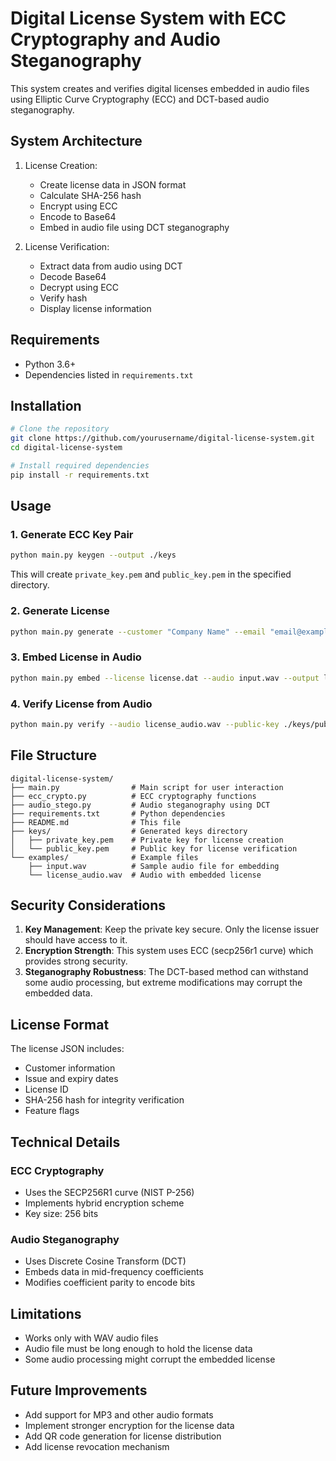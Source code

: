 # Digital License System with ECC Cryptography and Audio Steganography

This system creates and verifies digital licenses embedded in audio files using Elliptic Curve Cryptography (ECC) and DCT-based audio steganography.

## System Architecture

1. License Creation:
   - Create license data in JSON format
   - Calculate SHA-256 hash
   - Encrypt using ECC
   - Encode to Base64
   - Embed in audio file using DCT steganography

2. License Verification:
   - Extract data from audio using DCT
   - Decode Base64
   - Decrypt using ECC
   - Verify hash
   - Display license information

## Requirements

- Python 3.6+
- Dependencies listed in `requirements.txt`

## Installation

```bash
# Clone the repository
git clone https://github.com/yourusername/digital-license-system.git
cd digital-license-system

# Install required dependencies
pip install -r requirements.txt
```

## Usage

### 1. Generate ECC Key Pair

```bash
python main.py keygen --output ./keys
```

This will create `private_key.pem` and `public_key.pem` in the specified directory.

### 2. Generate License

```bash
python main.py generate --customer "Company Name" --email "email@example.com" --private-key ./keys/private_key.pem --output license.dat --days 365
```

### 3. Embed License in Audio

```bash
python main.py embed --license license.dat --audio input.wav --output license_audio.wav
```

### 4. Verify License from Audio

```bash
python main.py verify --audio license_audio.wav --public-key ./keys/public_key.pem
```

## File Structure

```
digital-license-system/
├── main.py                # Main script for user interaction
├── ecc_crypto.py          # ECC cryptography functions
├── audio_stego.py         # Audio steganography using DCT
├── requirements.txt       # Python dependencies
├── README.md              # This file
├── keys/                  # Generated keys directory
│   ├── private_key.pem    # Private key for license creation
│   └── public_key.pem     # Public key for license verification
└── examples/              # Example files
    ├── input.wav          # Sample audio file for embedding
    └── license_audio.wav  # Audio with embedded license
```

## Security Considerations

1. **Key Management**: Keep the private key secure. Only the license issuer should have access to it.
2. **Encryption Strength**: This system uses ECC (secp256r1 curve) which provides strong security.
3. **Steganography Robustness**: The DCT-based method can withstand some audio processing, but extreme modifications may corrupt the embedded data.

## License Format

The license JSON includes:
- Customer information
- Issue and expiry dates
- License ID
- SHA-256 hash for integrity verification
- Feature flags

## Technical Details

### ECC Cryptography
- Uses the SECP256R1 curve (NIST P-256)
- Implements hybrid encryption scheme
- Key size: 256 bits

### Audio Steganography
- Uses Discrete Cosine Transform (DCT)
- Embeds data in mid-frequency coefficients
- Modifies coefficient parity to encode bits

## Limitations

- Works only with WAV audio files
- Audio file must be long enough to hold the license data
- Some audio processing might corrupt the embedded license

## Future Improvements

- Add support for MP3 and other audio formats
- Implement stronger encryption for the license data
- Add QR code generation for license distribution
- Add license revocation mechanism
